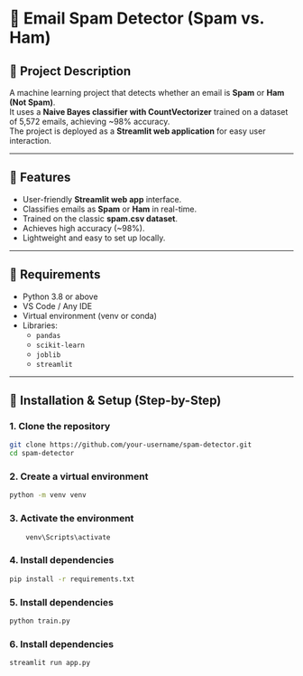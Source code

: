 # 📧 Email Spam Detector (Spam vs. Ham)

## 📌 Project Description
A machine learning project that detects whether an email is **Spam** or **Ham (Not Spam)**.  
It uses a **Naive Bayes classifier with CountVectorizer** trained on a dataset of 5,572 emails, achieving ~98% accuracy.  
The project is deployed as a **Streamlit web application** for easy user interaction.

---

## 📌 Features
- User-friendly **Streamlit web app** interface.  
- Classifies emails as **Spam** or **Ham** in real-time.  
- Trained on the classic **spam.csv dataset**.  
- Achieves high accuracy (~98%).  
- Lightweight and easy to set up locally.  

---

## 📌 Requirements
- Python 3.8 or above  
- VS Code / Any IDE  
- Virtual environment (venv or conda)  
- Libraries:  
  - `pandas`  
  - `scikit-learn`  
  - `joblib`  
  - `streamlit`  

---

## 📌 Installation & Setup (Step-by-Step)

### 1. Clone the repository
```bash
git clone https://github.com/your-username/spam-detector.git
cd spam-detector 
```
### 2. Create a virtual environment
 ```bash 
python -m venv venv
```
### 3. Activate the environment
```bash  
    venv\Scripts\activate
```
 ###  4. Install dependencies
 ```bash
 pip install -r requirements.txt
```
 ###  5. Install dependencies
 ```bash
 python train.py
```
 ###  6. Install dependencies
 ```bash
 streamlit run app.py

```


